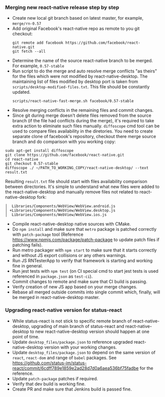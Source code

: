 ### Merging new react-native release step by step

- Create new local git branch based on latest master, for example, `merge/rn-0.57`
- Add original Facebook's react-native repo as remote to you git checkout:
  ```
  git remote add facebook https://github.com/facebook/react-native.git
  git fetch --all
  ``` 
- Determine the name of the source react-native branch to be merged. For example, `0.57-stable`
- Run script to do the merge and auto resolve merge conflicts "as theirs" for the files which were not modified by react-native-desktop. The maintaining list of files modified by desktop port is taken from `scripts/desktop-modified-files.txt`. This file should be constantly updated.
  ```
  scripts/react-native-fast-merge.sh facebook/0.57-stable
  ```
- Resolve merging conflicts in the remaining files and commit changes.
- Since git during merge doesn't delete files removed from the source branch (if the file had conflicts during the merge), it's required to take extra action to eliminate such files manually.
`diffoscope` cmd tool can be used to compare files availability in the diretories. You need to create separate clone of facebook's repository, checkout there merge source branch and do comparison with you working copy:
```
sudo apt-get install diffoscope
git clone https://github.com/facebook/react-native.git
cd react-native
git checkout 0.57-stable
diffoscope ./ ~/PATH_TO_WORKING_COPY/react-native-desktop/ --text result.txt
```
  Resulting `result.txt` file should start with files availability comparison between directories. It's simple to understand what new files were added to the react-native-desktop and manually remove files not related to react-native-desktop fork:
```
│  Libraries/Components/WebView/WebView.android.js
│ +Libraries/Components/WebView/WebView.desktop.js
│  Libraries/Components/WebView/WebView.ios.js
```
- Compile react-native-desktop native sources with CMake.
- Do `npm install` and make sure that `metro` package is patched correctly with `patch-package` tool (Reference https://www.npmjs.com/package/patch-package to update patch files if patching fails).
- Run metro packager with `npm start` to make sure that it starts correctly and without JS export collisions or any others warnings.
- Run JS RNTesterApp to verify that framework is starting and working fine in general.
- Run jest tests with `npm test` (on CI special cmd to start jest tests is used referenced in `package.json` as `test-ci`).
- Commit changes to remote and make sure that CI build is passing.
- Verify creation of new JS app based on your merge changes.
- Rebase all merged outside commits into single commit which, finally, will be merged in react-native-desktop master.

### Upgrading react-native version for status-react

- While status-react is not stick to specific remote branch of react-native-desktop, upgrading of main branch of status-react and react-native-desktop to new react-native-desktop version should happen at one point of time.
- Update `desktop_files/package.json` to reference upgraded react-native-desktop version with your working changes.
- Update `desktop_files/package.json` to depend on the same version of `react`, `react-dom` and range of `babel` packages. See https://github.com/status-im/status-react/commit/6cdff789e1859e2ad28d7d0a6aea536bf75fadbe for the reference.
- Update `patch-package` patches if required.
- Verify that dev build is working fine.
- Create PR and make sure that Jenkins build is passed fine.
